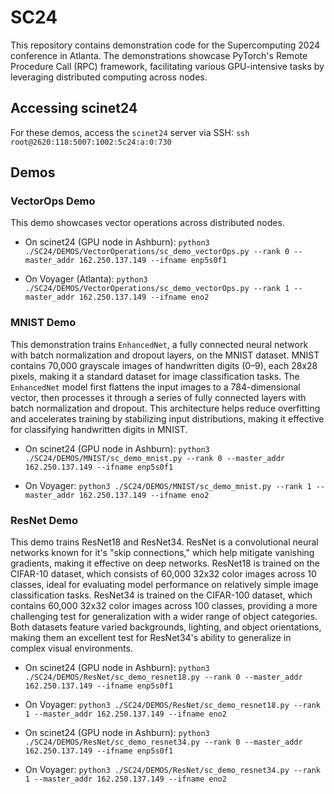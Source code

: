 # SC24
This repository contains demonstration code for the Supercomputing 2024 conference in Atlanta. The demonstrations showcase PyTorch's Remote Procedure Call (RPC) framework, facilitating various GPU-intensive tasks by leveraging distributed computing across nodes.
## Accessing scinet24


For these demos, access the `scinet24` server via SSH:
``` ssh root@2620:118:5007:1002:5c24:a:0:730 ```

## Demos

### VectorOps Demo
This demo showcases vector operations across distributed nodes.

- On scinet24 (GPU node in Ashburn):
``` python3 ./SC24/DEMOS/VectorOperations/sc_demo_vectorOps.py --rank 0 --master_addr 162.250.137.149 --ifname enp5s0f1 ```

- On Voyager (Atlanta):
``` python3 ./SC24/DEMOS/VectorOperations/sc_demo_vectorOps.py --rank 1 --master_addr 162.250.137.149 --ifname eno2 ```

### MNIST Demo
This demonstration trains `EnhancedNet`, a fully connected neural network with batch normalization and dropout layers, on the MNIST dataset. MNIST contains 70,000 grayscale images of handwritten digits (0–9), each 28x28 pixels, making it a standard dataset for image classification tasks. The `EnhancedNet` model first flattens the input images to a 784-dimensional vector, then processes it through a series of fully connected layers with batch normalization and dropout. This architecture helps reduce overfitting and accelerates training by stabilizing input distributions, making it effective for classifying handwritten digits in MNIST.

- On scinet24 (GPU node in Ashburn):
``` python3 ./SC24/DEMOS/MNIST/sc_demo_mnist.py --rank 0 --master_addr 162.250.137.149 --ifname enp5s0f1 ```

- On Voyager:
``` python3 ./SC24/DEMOS/MNIST/sc_demo_mnist.py --rank 1 --master_addr 162.250.137.149 --ifname eno2 ```

### ResNet Demo

This demo trains ResNet18 and ResNet34. ResNet is a convolutional neural networks known for it's "skip connections," which help mitigate vanishing gradients, making it effective on deep networks. ResNet18 is trained on the CIFAR-10 dataset, which consists of 60,000 32x32 color images across 10 classes, ideal for evaluating model performance on relatively simple image classification tasks. ResNet34 is trained on the CIFAR-100 dataset, which contains 60,000 32x32 color images across 100 classes, providing a more challenging test for generalization with a wider range of object categories. Both datasets feature varied backgrounds, lighting, and object orientations, making them an excellent test for ResNet34's ability to generalize in complex visual environments.

- On scinet24 (GPU node in Ashburn):
``` python3 ./SC24/DEMOS/ResNet/sc_demo_resnet18.py --rank 0 --master_addr 162.250.137.149 --ifname enp5s0f1 ```


- On Voyager:
``` python3 ./SC24/DEMOS/ResNet/sc_demo_resnet18.py --rank 1 --master_addr 162.250.137.149 --ifname eno2 ```

- On scinet24 (GPU node in Ashburn):
``` python3 ./SC24/DEMOS/ResNet/sc_demo_resnet34.py --rank 0 --master_addr 162.250.137.149 --ifname enp5s0f1 ```


- On Voyager:
``` python3 ./SC24/DEMOS/ResNet/sc_demo_resnet34.py --rank 1 --master_addr 162.250.137.149 --ifname eno2 ```




